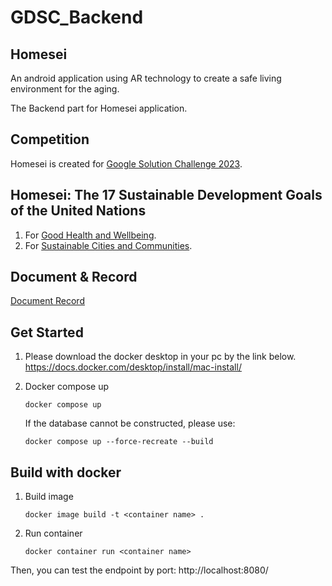 # GDSC_Backend

## Homesei

An android application using AR technology to create a safe living environment for the aging.

The Backend part for Homesei application.

## Competition
Homesei is created for [Google Solution Challenge 2023](https://developers.google.com/community/gdsc-solution-challenge).

## Homesei: The 17 Sustainable Development Goals of the United Nations
1. For [Good Health and Wellbeing](https://sdg-tracker.org/good-health).
2. For [Sustainable Cities and Communities](https://sdg-tracker.org/cities).


## Document & Record
[Document Record](https://xiaogeamadeus.notion.site/GDSC-Project-Homesei-b49e13ca38784a16b2c54a22cf8b1357)

## Get Started
1. Please download the docker desktop in your pc by the link below.
   https://docs.docker.com/desktop/install/mac-install/
1. Docker compose up

   `docker compose up`

    If the database cannot be constructed, please use:

    `docker compose up --force-recreate --build`

## Build with docker

1. Build image

   `docker image build -t <container name> .`

1. Run container

   `docker container run <container name>`


Then, you can test the endpoint by port: http://localhost:8080/
